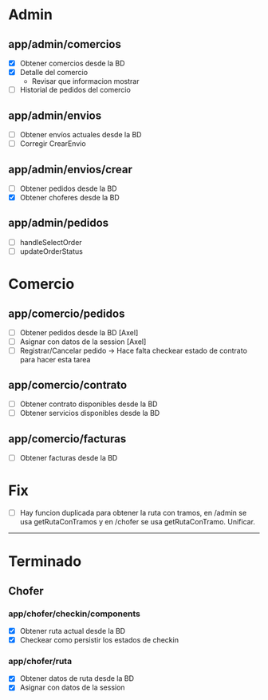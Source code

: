 # Admin

## app/admin/comercios

- [x] Obtener comercios desde la BD
- [x] Detalle del comercio
  - Revisar que informacion mostrar
- [ ] Historial de pedidos del comercio

## app/admin/envios

- [ ] Obtener envíos actuales desde la BD
- [ ] Corregir CrearEnvio

## app/admin/envios/crear

- [ ] Obtener pedidos desde la BD
- [x] Obtener choferes desde la BD

## app/admin/pedidos

- [ ] handleSelectOrder
- [ ] updateOrderStatus

# Comercio

## app/comercio/pedidos

- [ ] Obtener pedidos desde la BD [Axel]
- [ ] Asignar con datos de la session [Axel]
- [ ] Registrar/Cancelar pedido -> Hace falta checkear estado de contrato para hacer esta tarea

## app/comercio/contrato

- [ ] Obtener contrato disponibles desde la BD
- [ ] Obtener servicios disponibles desde la BD

## app/comercio/facturas

- [ ] Obtener facturas desde la BD

# Fix

- [ ] Hay funcion duplicada para obtener la ruta con tramos, en /admin se usa getRutaConTramos y en /chofer se usa getRutaConTramo. Unificar.

---

# Terminado

## Chofer

### app/chofer/checkin/components

- [x] Obtener ruta actual desde la BD
- [x] Checkear como persistir los estados de checkin

### app/chofer/ruta

- [x] Obtener datos de ruta desde la BD
- [x] Asignar con datos de la session
